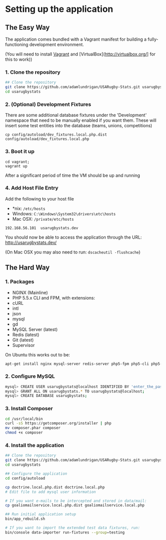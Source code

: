 # Setting up the application


## The Easy Way

The application comes bundled with a Vagrant manifest for building a fully-functioning development environment.

(You will need to install [Vagrant](http://vagrantup.com/) and [VirtualBox](http://virtualbox.org/] for this to work))

### 1. Clone the repository

```bash
## Clone the repository
git clone https://github.com/adamlundrigan/USARugby-Stats.git usarugbystats
cd usarugbystats
```

### 2. (Optional) Development Fixtures

There are some additional database fixtures under the 'Development' namespace that need to be manually enabled if you want them.  These will insert some test entities into the database (teams, unions, competitions)

```
cp config/autoload/dev_fixtures.local.php.dist config/autoload/dev_fixtures.local.php
```

### 3. Boot it up

```
cd vagrant;
vagrant up
```

After a significant period of time the VM should be up and running

### 4. Add Host File Entry

Add the following to your host file
 - *nix: `/etc/hosts`
 - Windows: `C:\Windows\System32\drivers\etc\hosts`
 - Mac OSX: `/private/etc/hosts`

```
192.168.56.101  usarugbystats.dev
```

You should now be able to access the application through the URL: http://usarugbystats.dev/

(On Mac OSX you may also need to run: `dscacheutil -flushcache`)


## The Hard Way

### 1. Packages

 - NGINX (Mainline)
 -  PHP 5.5.x CLI and FPM, with extensions:
   - cURL
   - intl
   - json
   - mysql
   - gd
 - MySQL Server (latest)
 - Redis (latest)
 - Git (latest)
 - Supervisor

On Ubuntu this works out to be:

```bash
apt-get install nginx mysql-server redis-server php5-fpm php5-cli php5-curl php5-json php5-intl php5-mysql php5-gd git supervisor
```

### 2. Configure MySQL

```bash
mysql> CREATE USER usarugbystats@localhost IDENTIFIED BY 'enter_the_password_here';
mysql> GRANT ALL ON usarugbystats.* TO usarugbystats@localhost;
mysql> CREATE DATABASE usarugbystats;
```


### 3. Install Composer

```bash
cd /usr/local/bin
curl -sS https://getcomposer.org/installer | php
mv composer.phar composer
chmod +x composer
```

### 4. Install the application

```bash
## Clone the repository
git clone https://github.com/adamlundrigan/USARugby-Stats.git usarugbystats
cd usarugbystats

## Configure the application
cd config/autoload

cp doctrine.local.php.dist doctrine.local.php
# Edit file to add mysql user information

# If you want e-mails to be intercepted and stored in data/mail:
cp goaliomailservice.local.php.dist goaliomailservice.local.php

## Run initial application setup
bin/app_rebuild.sh

# If you want to import the extended test data fixtures, run:
bin/console data-importer run-fixtures --group=testing
```


